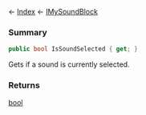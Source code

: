 ← [Index](Api-Index) ← [IMySoundBlock](SpaceEngineers.Game.ModAPI.Ingame.IMySoundBlock)

### Summary

```csharp
public bool IsSoundSelected { get; }
```

Gets if a sound is currently selected.

### Returns

[bool](System.Boolean)

